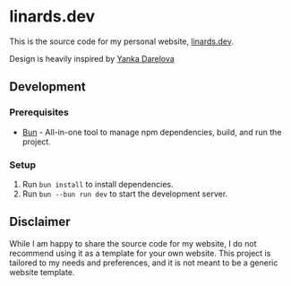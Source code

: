 # linards.dev

This is the source code for my personal website, [linards.dev](https://linards.dev).

Design is heavily inspired by [Yanka Darelova](https://www.behance.net/gallery/142207047/Portfolio-Concept-V2)

## Development

### Prerequisites

- [Bun](https://bun.sh/) - All-in-one tool to manage npm dependencies, build, and run the project.

### Setup

1. Run `bun install` to install dependencies.
2. Run `bun --bun run dev` to start the development server.

## Disclaimer

While I am happy to share the source code for my website, I do not recommend using it as a template for your own website. This project is tailored to my needs and preferences, and it is not meant to be a generic website template.
